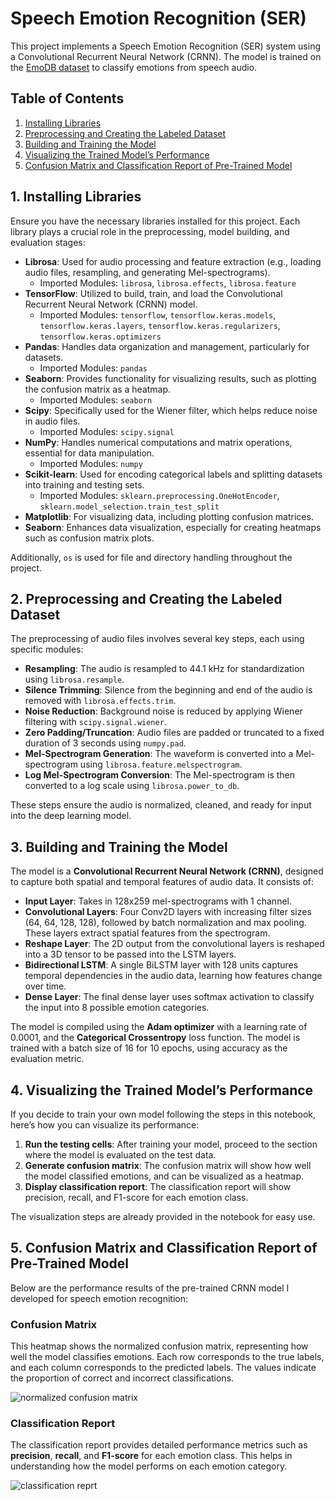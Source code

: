 # **Speech Emotion Recognition (SER)**

This project implements a Speech Emotion Recognition (SER) system using a Convolutional Recurrent Neural Network (CRNN). The model is trained on the [EmoDB dataset](https://www.kaggle.com/datasets/piyushagni5/berlin-database-of-emotional-speech-emodb) to classify emotions from speech audio.

## Table of Contents

1. [Installing Libraries](#1-installing-libraries)
2. [Preprocessing and Creating the Labeled Dataset](#2-preprocessing-and-creating-the-labeled-dataset)
3. [Building and Training the Model](#3-building-and-training-the-model)
4. [Visualizing the Trained Model’s Performance](#4-visualizing-the-trained-models-performance)
5. [Confusion Matrix and Classification Report of Pre-Trained Model](#5-confusion-matrix-and-classification-report-of-pre-trained-model)



## **1\. Installing Libraries**

Ensure you have the necessary libraries installed for this project. Each library plays a crucial role in the preprocessing, model building, and evaluation stages:

* **Librosa**: Used for audio processing and feature extraction (e.g., loading audio files, resampling, and generating Mel-spectrograms).  
  * Imported Modules: `librosa`, `librosa.effects`, `librosa.feature`  
* **TensorFlow**: Utilized to build, train, and load the Convolutional Recurrent Neural Network (CRNN) model.  
  * Imported Modules: `tensorflow`, `tensorflow.keras.models`, `tensorflow.keras.layers`, `tensorflow.keras.regularizers`, `tensorflow.keras.optimizers`  
* **Pandas**: Handles data organization and management, particularly for datasets.  
  * Imported Modules: `pandas`  
* **Seaborn**: Provides functionality for visualizing results, such as plotting the confusion matrix as a heatmap.  
  * Imported Modules: `seaborn`  
* **Scipy**: Specifically used for the Wiener filter, which helps reduce noise in audio files.  
  * Imported Modules: `scipy.signal`  
* **NumPy**: Handles numerical computations and matrix operations, essential for data manipulation.  
  * Imported Modules: `numpy`  
* **Scikit-learn**: Used for encoding categorical labels and splitting datasets into training and testing sets.  
  * Imported Modules: `sklearn.preprocessing.OneHotEncoder`, `sklearn.model_selection.train_test_split`  
* **Matplotlib**: For visualizing data, including plotting confusion matrices.  
* **Seaborn**: Enhances data visualization, especially for creating heatmaps such as confusion matrix plots.

Additionally, `os` is used for file and directory handling throughout the project.

## **2\. Preprocessing and Creating the Labeled Dataset**

The preprocessing of audio files involves several key steps, each using specific modules:

* **Resampling**: The audio is resampled to 44.1 kHz for standardization using `librosa.resample`.  
* **Silence Trimming**: Silence from the beginning and end of the audio is removed with `librosa.effects.trim`.  
* **Noise Reduction**: Background noise is reduced by applying Wiener filtering with `scipy.signal.wiener`.  
* **Zero Padding/Truncation**: Audio files are padded or truncated to a fixed duration of 3 seconds using `numpy.pad`.  
* **Mel-Spectrogram Generation**: The waveform is converted into a Mel-spectrogram using `librosa.feature.melspectrogram`.  
* **Log Mel-Spectrogram Conversion**: The Mel-spectrogram is then converted to a log scale using `librosa.power_to_db`.

These steps ensure the audio is normalized, cleaned, and ready for input into the deep learning model.

## **3\. Building and Training the Model**

The model is a **Convolutional Recurrent Neural Network (CRNN)**, designed to capture both spatial and temporal features of audio data. It consists of:

* **Input Layer**: Takes in 128x259 mel-spectrograms with 1 channel.  
* **Convolutional Layers**: Four Conv2D layers with increasing filter sizes (64, 64, 128, 128), followed by batch normalization and max pooling. These layers extract spatial features from the spectrogram.  
* **Reshape Layer**: The 2D output from the convolutional layers is reshaped into a 3D tensor to be passed into the LSTM layers.  
* **Bidirectional LSTM**: A single BiLSTM layer with 128 units captures temporal dependencies in the audio data, learning how features change over time.  
* **Dense Layer**: The final dense layer uses softmax activation to classify the input into 8 possible emotion categories.

The model is compiled using the **Adam optimizer** with a learning rate of 0.0001, and the **Categorical Crossentropy** loss function. The model is trained with a batch size of 16 for 10 epochs, using accuracy as the evaluation metric.

## **4\. Visualizing the Trained Model’s Performance**

If you decide to train your own model following the steps in this notebook, here’s how you can visualize its performance:

1. **Run the testing cells**: After training your model, proceed to the section where the model is evaluated on the test data.  
2. **Generate confusion matrix**: The confusion matrix will show how well the model classified emotions, and can be visualized as a heatmap.  
3. **Display classification report**: The classification report will show precision, recall, and F1-score for each emotion class.

The visualization steps are already provided in the notebook for easy use.

## **5\. Confusion Matrix and Classification Report of Pre-Trained Model**


Below are the performance results of the pre-trained CRNN model I developed for speech emotion recognition:

### **Confusion Matrix**

This heatmap shows the normalized confusion matrix, representing how well the model classifies emotions. Each row corresponds to the true labels, and each column corresponds to the predicted labels. The values indicate the proportion of correct and incorrect classifications.

![normalized confusion matrix](https://github.com/user-attachments/assets/df951436-5181-4ec9-a288-9343358faddf)

### **Classification Report**

The classification report provides detailed performance metrics such as **precision**, **recall**, and **F1-score** for each emotion class. This helps in understanding how the model performs on each emotion category.

![classification reprt](https://github.com/user-attachments/assets/20c129bb-806b-4ab4-8568-4f3ac60fd1d5)

